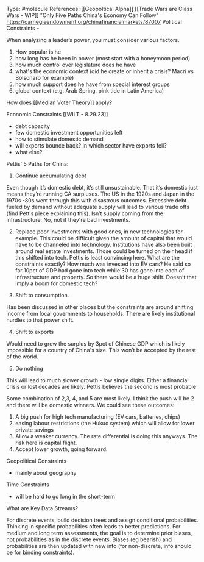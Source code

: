 Type: #molecule 
References: [[Geopoltical Alpha]] [[Trade Wars are Class Wars - WIP]]
"Only Five Paths China's Economy Can Follow"
https://carnegieendowment.org/chinafinancialmarkets/87007
Political Constraints - 

When analyzing a leader’s power, you must consider various factors.
1) How popular is he
2) how long has he been in power (most start with a honeymoon period)
3) how much control over legislature does he have
4) what's the economic context (did he create or inherit a crisis? Macri vs Bolsonaro for example)
5) how much support does he have from special interest groups
6) global context (e.g. Arab Spring, pink tide in Latin America)

How does [[Median Voter Theory]] apply?

Economic Constraints
[[WILT - 8.29.23]]
- debt capacity
- few domestic investment opportunities left
- how to stimulate domestic demand
- will exports bounce back? In which sector have exports fell?
- what else?

Pettis' 5 Paths for China:

1) Continue accumulating debt 

Even though it’s domestic debt, it’s still unsustainable. That it’s domestic just means they’re running CA surpluses. The US in the 1920s and Japan in the 1970s -80s went through this with disastrous outcomes. Excessive debt fueled by demand without adequate supply will lead to various trade offs (find Pettis piece explaining this). Isn’t supply coming from the infrastructure. No, not if they're bad investments.
  

2) Replace poor investments with good ones, in new technologies for example. This could be difficult given the amount of capital that would have to be channeled into technology. Institutions have also been built around real estate investments. Those could be turned on their head if this shifted into tech. Pettis is least convincing here. What are the constraints exactly? How much was invested into EV cars? He said so far 10pct of GDP had gone into tech while 30 has gone into each of infrastructure and property. So there would be a huge shift. Doesn’t that imply a boom for domestic tech?  

3) Shift to consumption.

Has been discussed in other places but the constraints are around shifting income from local governments to households. There are likely institutional hurdles to that power shift.

4) Shift to exports

Would need to grow the surplus by 3pct of Chinese GDP which is likely impossible for a country of China's size. This won’t be accepted by the rest of the world.  

5) Do nothing 

This will lead to much slower growth - low single digits. Either a financial crisis or lost decades are likely. Pettis believes the second is most probable
 

Some combination of 2,3, 4, and 5 are most likely. I think the push will be 2 and there will be domestic winners. We could see these outcomes:
1) A big push for high tech manufacturing (EV cars, batteries, chips)
2) easing labour restrictions (the Hukuo system) which will allow for lower private savings
3) Allow a weaker currency. The rate differential is doing this anyways. The risk here is capital flight.
4) Accept lower growth, going forward.







Geopolitical Constraints
- mainly about geography

Time Constraints
- will be hard to go long in the short-term 

What are Key Data Streams?


For discrete events, build decision trees and assign conditional probabilities. Thinking in specific probabilities often leads to better predictions. For medium and long term assessments, the goal is to determine prior biases, not probabilities as in the discrete events. 
Biases (eg bearish) and probabilities are then updated with new info (for non-discrete, info should be for binding constraints).

